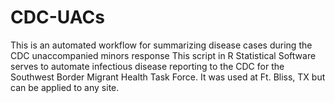 # CDC-UACs
This is an automated workflow for summarizing disease cases during the CDC unaccompanied minors response
This script in R Statistical Software serves to automate infectious disease reporting to the CDC for the Southwest Border Migrant Health Task Force. It was used at Ft. Bliss, TX but can be applied to any site.
